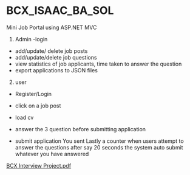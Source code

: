 # BCX_ISAAC_BA_SOL
Mini Job Portal using ASP.NET MVC


1. Admin
-login 
- add/update/ delete job posts
- add/update/delete job questions
- view statistics of job applicants, time taken to answer the question
- export applications to JSON files


2. user 
- Register/Login
- click on a job post
- load cv
- answer the 3 question before submitting application

- submit application
You sent
Lastly a counter when users attempt to answer the questions after say 20 seconds the system auto submit whatever you have answered


[BCX Interview Project.pdf](https://github.com/IVK-Lucio/BCX_ISAAC_BA_SOL/files/7570829/BCX.Interview.Project.pdf)
